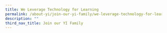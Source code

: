 ```yaml
---
title: We Leverage Technology for Learning
permalink: /about-yi/join-our-yi-family/we-leverage-technology-for-learning/
description: ""
third_nav_title: Join our YI Family
---
```

